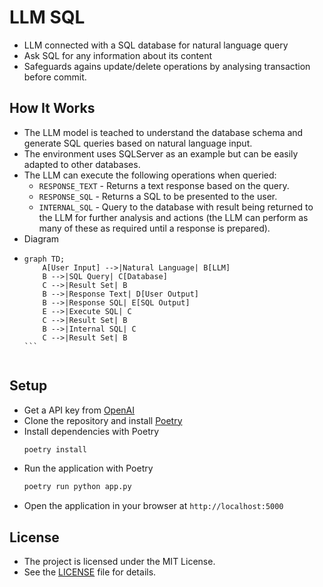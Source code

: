 # LLM SQL
 - LLM connected with a SQL database for natural language query
 - Ask SQL for any information about its content
 - Safeguards agains update/delete operations by analysing transaction before commit.

## How It Works
 - The LLM model is teached to understand the database schema and generate SQL queries based on natural language input.
 - The environment uses SQLServer as an example but can be easily adapted to other databases.
 - The LLM can execute the following operations when queried:
   - `RESPONSE_TEXT` - Returns a text response based on the query.
   - `RESPONSE_SQL` - Returns a SQL to be presented to the user.
   - `INTERNAL_SQL` - Query to the database with result being returned to the LLM for further analysis and actions (the LLM can perform as many of these as required until a response is prepared).
 - Diagram
 - ``````mermaid
   graph TD;
       A[User Input] -->|Natural Language| B[LLM]
       B -->|SQL Query| C[Database]
       C -->|Result Set| B
       B -->|Response Text| D[User Output]
       B -->|Response SQL| E[SQL Output]
       E -->|Execute SQL| C
       C -->|Result Set| B
       B -->|Internal SQL| C
       C -->|Result Set| B
   ```
 
## Setup
 - Get a API key from [OpenAI](https://platform.openai.com/signup)
 - Clone the repository and install [Poetry](https://python-poetry.org/docs/#installation)
 - Install dependencies with Poetry
   ```bash
   poetry install
   ```
 - Run the application with Poetry
    ```bash
    poetry run python app.py
    ```
 - Open the application in your browser at `http://localhost:5000`

## License
 - The project is licensed under the MIT License.
 - See the [LICENSE](LICENSE.md) file for details.


